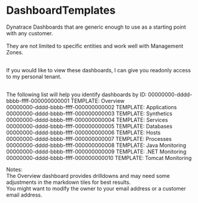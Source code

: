 # DashboardTemplates
Dynatrace Dashboards that are generic enough to use as a starting point with any customer.<br />  
They are not limited to specific entities and work well with Management Zones.<br /><br />

If you would like to view these dashboards, I can give you readonly access to my personal tenant.<br /><br />

The following list will help you identify dashboards by ID:
00000000-dddd-bbbb-ffff-000000000001 TEMPLATE: Overview<br />
00000000-dddd-bbbb-ffff-000000000002 TEMPLATE: Applications<br />
00000000-dddd-bbbb-ffff-000000000003 TEMPLATE: Synthetics<br />
00000000-dddd-bbbb-ffff-000000000004 TEMPLATE: Services<br />
00000000-dddd-bbbb-ffff-000000000005 TEMPLATE: Databases<br />
00000000-dddd-bbbb-ffff-000000000006 TEMPLATE: Hosts<br />
00000000-dddd-bbbb-ffff-000000000007 TEMPLATE: Processes<br />
00000000-dddd-bbbb-ffff-000000000008 TEMPLATE: Java Monitoring<br />
00000000-dddd-bbbb-ffff-000000000009 TEMPLATE: .NET Monitoring<br />
00000000-dddd-bbbb-ffff-000000000010 TEMPLATE: Tomcat Monitoring<br />

Notes: <br />
The Overview dashboard provides drilldowns and may need some adjustments in the markdown tiles for best results.<br />
You might want to modify the owner to your email address or a customer email address.<br />



